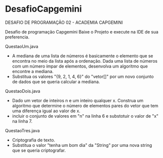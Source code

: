 # DesafioCapgemini
DESAFIO DE PROGRAMAÇÃO 02 - ACADEMIA CAPGEMINI

Desafio de programação Capgemini Baixe o Projeto e execute na IDE de sua preferencia.

QuestaoUm.java
- A mediana de uma lista de números é basicamente o elemento que se encontra no meio da lista após a ordenação. Dada uma lista de números com um número ímpar de elementos, desenvolva um algoritmo que encontre a mediana.
- Substitua os valores "{9, 2, 1, 4, 6}" do "vetor[]" por um novo conjunto de dados que se queria calcular a mediana.

QuestaoDois.java
- Dado um vetor de inteiros n e um inteiro qualquer x. Construa um algoritmo que determine o número de elementos pares do vetor que tem uma diferença igual ao valor de x.
- incluir o conjunto de valores em "n" na linha 6 e substotuir o valor de "x" na linha 7.

QuestaoTres.java
- Criptografia de texto.
- Substitua o valor "tenha um bom dia" da "String" por uma nova string que se queria criptografar.
